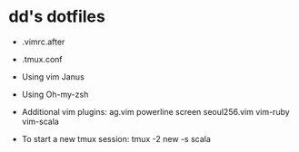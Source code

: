 # dd's dotfiles
- .vimrc.after
- .tmux.conf

- Using vim Janus
- Using Oh-my-zsh

- Additional vim plugins:
ag.vim
powerline
screen
seoul256.vim
vim-ruby
vim-scala

- To start a new tmux session:
tmux -2 new -s scala

